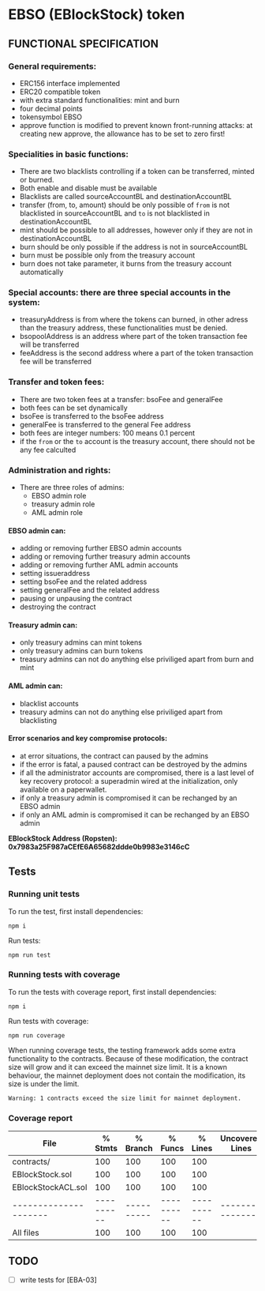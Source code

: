 # EBSO (EBlockStock) token

## FUNCTIONAL SPECIFICATION

### General requirements:

- ERC156 interface implemented
- ERC20 compatible token
- with extra standard functionalities: mint and burn
- four decimal points
- tokensymbol EBSO
- approve function is modified to prevent known front-running attacks: at creating new approve, the allowance has to be set to zero first!

### Specialities in basic functions:

- There are two blacklists controlling if a token can be transferred, minted or burned.
- Both enable and disable must be available
- Blacklists are called sourceAccountBL and destinationAccountBL
- transfer (from, to, amount) should be only possible of `from` is not blacklisted in sourceAccountBL and `to` is not blacklisted in destinationAccountBL
- mint should be possible to all addresses, however only if they are not in destinationAccountBL
- burn should be only possible if the address is not in sourceAccountBL
- burn must be possible only from the treasury account
- burn does not take parameter, it burns from the treasury account automatically

### Special accounts: there are three special accounts in the system:

- treasuryAddress is from where the tokens can burned, in other adress than the treasury address, these functionalities must be denied.
- bsopoolAddress is an address where part of the token transaction fee will be transferred
- feeAddress is the second address where a part of the token transaction fee will be transferred

### Transfer and token fees:

- There are two token fees at a transfer: bsoFee and generalFee
- both fees can be set dynamically
- bsoFee is transferred to the bsoFee address
- generalFee is transferred to the general Fee address
- both fees are integer numbers: 100 means 0.1 percent
- if the `from` or the `to` account is the treasury account, there should not be any fee calculted

### Administration and rights:

- There are three roles of admins:
  - EBSO admin role
  - treasury admin role
  - AML admin role

#### EBSO admin can:

- adding or removing further EBSO admin accounts
- adding or removing further treasury admin accounts
- adding or removing further AML admin accounts
- setting issueraddress
- setting bsoFee and the related address
- setting generalFee and the related address
- pausing or unpausing the contract
- destroying the contract

#### Treasury admin can:

- only treasury admins can mint tokens
- only treasury admins can burn tokens
- treasury admins can not do anything else priviliged apart from burn and mint

#### AML admin can:

- blacklist accounts
- treasury admins can not do anything else priviliged apart from blacklisting

#### Error scenarios and key compromise protocols:

- at error situations, the contract can paused by the admins
- if the error is fatal, a paused contract can be destroyed by the admins
- if all the administrator accounts are compromised, there is a last level of key recovery protocol: a superadmin wired at the initialization, only available on a paperwallet.
- if only a treasury admin is compromised it can be rechanged by an EBSO admin
- if only an AML admin is compromised it can be rechanged by an EBSO admin

**EBlockStock Address (Ropsten): 0x7983a25F987aCEfE6A65682ddde0b9983e3146cC**

## Tests

### Running unit tests

To run the test, first install dependencies:

`npm i`

Run tests:

`npm run test`

### Running tests with coverage

To run the tests with coverage report, first install dependencies:

`npm i`

Run tests with coverage:

`npm run coverage`

When running coverage tests, the testing framework adds some extra functionality to the contracts. Because of these modification, the contract size will grow and it can exceed the mainnet size limit. It is a known behaviour, the mainnet deployment does not contain the modification, its size is under the limit.

`Warning: 1 contracts exceed the size limit for mainnet deployment.`

### Coverage report

| File                  | % Stmts    | % Branch   | % Funcs    | % Lines    | Uncovered Lines  |
| --------------------- | ---------- | ---------- | ---------- | ---------- | ---------------- |
| contracts/            | 100        | 100        | 100        | 100        |                  |
| EBlockStock.sol       | 100        | 100        | 100        | 100        |                  |
| EBlockStockACL.sol    | 100        | 100        | 100        | 100        |                  |
| --------------------- | ---------- | ---------- | ---------- | ---------- | ---------------- |
| All files             | 100        | 100        | 100        | 100        |                  |

## TODO

- [ ] write tests for [EBA-03]
